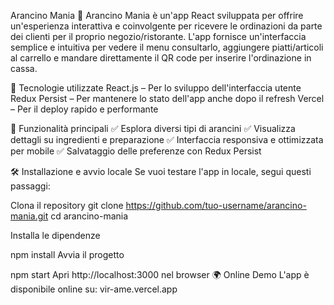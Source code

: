 Arancino Mania 🍊
Arancino Mania è un'app React sviluppata per offrire un'esperienza interattiva e coinvolgente per ricevere le ordinazioni da parte dei clienti per il proprio negozio/ristorante. L'app fornisce un'interfaccia semplice e intuitiva per vedere il menu consultarlo, aggiungere piatti/articoli al carrello e mandare direttamente il QR code per inserire l'ordinazione in cassa.

🚀 Tecnologie utilizzate
React.js – Per lo sviluppo dell'interfaccia utente
Redux Persist – Per mantenere lo stato dell'app anche dopo il refresh
Vercel – Per il deploy rapido e performante

🎯 Funzionalità principali
✅ Esplora diversi tipi di arancini
✅ Visualizza dettagli su ingredienti e preparazione
✅ Interfaccia responsiva e ottimizzata per mobile
✅ Salvataggio delle preferenze con Redux Persist

🛠️ Installazione e avvio locale
Se vuoi testare l'app in locale, segui questi passaggi:

Clona il repository
git clone https://github.com/tuo-username/arancino-mania.git
cd arancino-mania

Installa le dipendenze

npm install
Avvia il progetto

npm start
Apri http://localhost:3000 nel browser
🌍 Online Demo
L'app è disponibile online su: vir-ame.vercel.app
